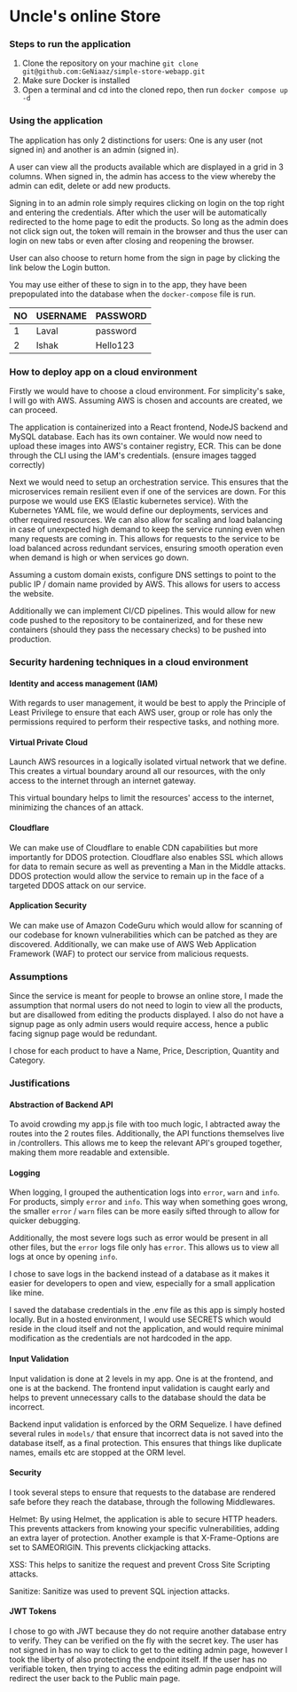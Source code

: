 # Uncle's online Store

### Steps to run the application

1. Clone the repository on your machine `git clone git@github.com:GeNiaaz/simple-store-webapp.git`
2. Make sure Docker is installed
3. Open a terminal and cd into the cloned repo, then run `docker compose up -d`

### Using the application

The application has only 2 distinctions for users: One is any user (not signed in) and another is an admin (signed in).

A user can view all the products available which are displayed in a grid in 3 columns.
When signed in, the admin has access to the view whereby the admin can edit, delete or add new products.

Signing in to an admin role simply requires clicking on login on the top right and entering the credentials. After which the user will be automatically redirected to the home page to edit the products. So long as the admin does not click sign out, the token will remain in the browser and thus the user can login on new tabs or even after closing and reopening the browser.

User can also choose to return home from the sign in page by clicking the link below the Login button.

You may use either of these to sign in to the app, they have been prepopulated into the database when the `docker-compose` file is run.

| NO  | USERNAME | PASSWORD |
| --- | -------- | -------- |
| 1   | Laval    | password |
| 2   | Ishak    | Hello123 |

### How to deploy app on a cloud environment

Firstly we would have to choose a cloud environment. For simplicity's sake, I will go with AWS.
Assuming AWS is chosen and accounts are created, we can proceed.

The application is containerized into a React frontend, NodeJS backend and MySQL database. Each has its own container. We would now need to upload these images into AWS's container registry, ECR. This can be done through the CLI using the IAM's credentials. (ensure images tagged correctly)

Next we would need to setup an orchestration service. This ensures that the microservices remain resilient even if one of the services are down. For this purpose we would use EKS (Elastic kubernetes service). With the Kubernetes YAML file, we would define our deployments, services and other required resources. We can also allow for scaling and load balancing in case of unexpected high demand to keep the service running even when many requests are coming in. This allows for requests to the service to be load balanced across redundant services, ensuring smooth operation even when demand is high or when services go down.

Assuming a custom domain exists, configure DNS settings to point to the public IP / domain name provided by AWS. This allows for users to access the website.

Additionally we can implement CI/CD pipelines. This would allow for new code pushed to the repository to be containerized, and for these new containers (should they pass the necessary checks) to be pushed into production.

### Security hardening techniques in a cloud environment

#### Identity and access management (IAM)

With regards to user management, it would be best to apply the Principle of Least Privilege to ensure that each AWS user, group or role has only the permissions required to perform their respective tasks, and nothing more.

#### Virtual Private Cloud

Launch AWS resources in a logically isolated virtual network that we define. This creates a virtual boundary around all our resources, with the only access to the internet through an internet gateway.

This virtual boundary helps to limit the resources' access to the internet, minimizing the chances of an attack.

#### Cloudflare

We can make use of Cloudflare to enable CDN capabilities but more importantly for DDOS protection. Cloudflare also enables SSL which allows for data to remain secure as well as preventing a Man in the Middle attacks. DDOS protection would allow the service to remain up in the face of a targeted DDOS attack on our service.

#### Application Security

We can make use of Amazon CodeGuru which would allow for scanning of our codebase for known vulnerabilities which can be patched as they are discovered. Additionally, we can make use of AWS Web Application Framework (WAF) to protect our service from malicious requests.

### Assumptions

Since the service is meant for people to browse an online store, I made the assumption that normal users do not need to login to view all the products, but are disallowed from editing the products displayed. I also do not have a signup page as only admin users would require access, hence a public facing signup page would be redundant.

I chose for each product to have a Name, Price, Description, Quantity and Category.

### Justifications

#### Abstraction of Backend API

To avoid crowding my app.js file with too much logic, I abtracted away the routes into the 2 routes files. Additionally, the API functions themselves live in /controllers. This allows me to keep the relevant API's grouped together, making them more readable and extensible.

#### Logging

When logging, I grouped the authentication logs into `error`, `warn` and `info`. For products, simply `error` and `info`. This way when something goes wrong, the smaller `error` / `warn` files can be more easily sifted through to allow for quicker debugging.

Additionally, the most severe logs such as error would be present in all other files, but the `error` logs file only has `error`. This allows us to view all logs at once by opening `info`.

I chose to save logs in the backend instead of a database as it makes it easier for developers to open and view, especially for a small application like mine.

I saved the database credentials in the .env file as this app is simply hosted locally. But in a hosted environment, I would use SECRETS which would reside in the cloud itself and not the application, and would require minimal modification as the credentials are not hardcoded in the app.

#### Input Validation

Input validation is done at 2 levels in my app. One is at the frontend, and one is at the backend. The frontend input validation is caught early and helps to prevent unnecessary calls to the database should the data be incorrect.

Backend input validation is enforced by the ORM Sequelize. I have defined several rules in `models/` that ensure that incorrect data is not saved into the database itself, as a final protection. This ensures that things like duplicate names, emails etc are stopped at the ORM level.

#### Security

I took several steps to ensure that requests to the database are rendered safe before they reach the database, through the following Middlewares.

Helmet: By using Helmet, the application is able to secure HTTP headers. This prevents attackers from knowing your specific vulnerabilities, adding an extra layer of protection. Another example is that X-Frame-Options are set to SAMEORIGIN. This prevents clickjacking attacks.

XSS: This helps to sanitize the request and prevent Cross Site Scripting attacks.

Sanitize: Sanitize was used to prevent SQL injection attacks.

#### JWT Tokens

I chose to go with JWT because they do not require another database entry to verify. They can be verified on the fly with the secret key. The user has not signed in has no way to click to get to the editing admin page, however I took the liberty of also protecting the endpoint itself. If the user has no verifiable token, then trying to access the editing admin page endpoint will redirect the user back to the Public main page.
